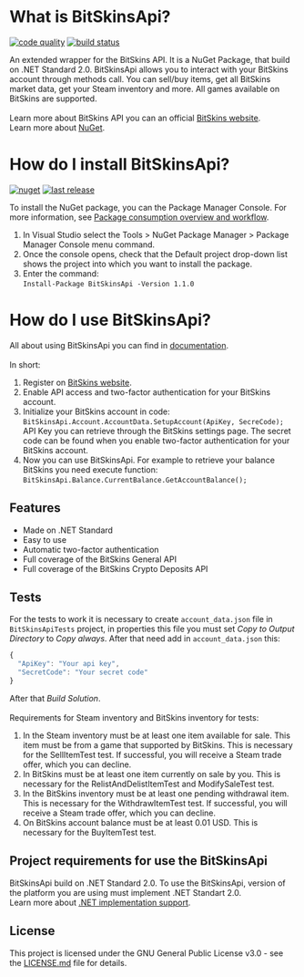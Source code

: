 # What is BitSkinsApi?

[![code quality](https://api.codacy.com/project/badge/Grade/3f24aba6cce349a9b4813791f831f2a7)](https://www.codacy.com/app/Captious99/BitSkinsApi?utm_source=github.com&amp;utm_medium=referral&amp;utm_content=Captious99/BitSkinsApi&amp;utm_campaign=Badge_Grade)
[![build status](https://travis-ci.com/Captious99/BitSkinsApi.svg?branch=master)](https://travis-ci.com/Captious99/BitSkinsApi)

An extended wrapper for the BitSkins API. It is a NuGet Package, that build on .NET Standard 2.0. BitSkinsApi allows you to interact with your BitSkins account through methods call. You can sell/buy items, get all BitSkins market data, get your Steam inventory and more. All games available on BitSkins are supported.
\
\
Learn more about BitSkins API you can an official [BitSkins website](https://bitskins.com/api).
\
Learn more about [NuGet](https://www.nuget.org).

# How do I install BitSkinsApi?

[![nuget](https://img.shields.io/nuget/v/BitSkinsApi.svg?color=blue)](https://www.nuget.org/packages/BitSkinsApi/)
[![last release](https://img.shields.io/github/release-date/Captious99/BitSkinsApi.svg?color=blue&label=last%20release)](https://www.nuget.org/packages/BitSkinsApi/)

To install the NuGet package, you can the Package Manager Console. For more information, see [Package consumption overview and workflow](https://docs.microsoft.com/en-us/nuget/consume-packages/overview-and-workflow).
1. In Visual Studio select the Tools > NuGet Package Manager > Package Manager Console menu command.
2. Once the console opens, check that the Default project drop-down list shows the project into which you want to install the package.
3. Enter the command:
\
```Install-Package BitSkinsApi -Version 1.1.0```

# How do I use BitSkinsApi?
All about using BitSkinsApi you can find in [documentation](https://github.com/Captious99/BitSkinsApi/blob/master/docs/index.md).
\
\
In short:
1. Register on [BitSkins website](https://bitskins.com).
2. Enable API access and two-factor authentication for your BitSkins account.
3. Initialize your BitSkins account in code:
\
```BitSkinsApi.Account.AccountData.SetupAccount(ApiKey, SecreCode);```
\
API Key you can retrieve through the BitSkins settings page. The secret code can be found when you enable two-factor authentication for your BitSkins account.
4. Now you can use BitSkinsApi. For example to retrieve your balance BitSkins you need execute function:
\
```BitSkinsApi.Balance.CurrentBalance.GetAccountBalance();```

## Features
* Made on .NET Standard
* Easy to use
* Automatic two-factor authentication
* Full coverage of the BitSkins General API
* Full coverage of the BitSkins Crypto Deposits API

## Tests
For the tests to work it is necessary to create ```account_data.json``` file in ```BitSkinsApiTests``` project, in properties this file you must set _Copy to Output Directory_ to _Copy always_. After that need add in ```account_data.json``` this:
```js
{
  "ApiKey": "Your api key",
  "SecretCode": "Your secret code"
}
```
After that _Build Solution_.
\
\
Requirements for Steam inventory and BitSkins inventory for tests:
1. In the Steam inventory must be at least one item available for sale. This item must be from a game that supported by BitSkins. This is necessary for the SellItemTest test. If successful, you will receive a Steam trade offer, which you can decline.
2. In BitSkins must be at least one item currently on sale by you. This is necessary for the RelistAndDelistItemTest and ModifySaleTest test.
3. In the BitSkins inventory must be at least one pending withdrawal item. This is necessary for the WithdrawItemTest test. If successful, you will receive a Steam trade offer, which you can decline.
4. On BitSkins account balance must be at least 0.01 USD. This is necessary for the BuyItemTest test.

## Project requirements for use the BitSkinsApi
BitSkinsApi build on .NET Standard 2.0. To use the BitSkinsApi, version of the platform you are using must implement .NET Standart 2.0.
\
Learn more about [.NET implementation support](https://docs.microsoft.com/en-us/dotnet/standard/net-standard#net-implementation-support).

## License
This project is licensed under the GNU General Public License v3.0 - see the [LICENSE.md](https://github.com/Captious99/BitSkinsApi/blob/master/LICENSE.md) file for details.
